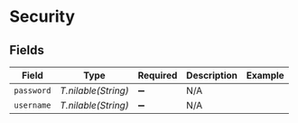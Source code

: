 # Security


## Fields

| Field               | Type                | Required            | Description         | Example             |
| ------------------- | ------------------- | ------------------- | ------------------- | ------------------- |
| `password`          | *T.nilable(String)* | :heavy_minus_sign:  | N/A                 |                     |
| `username`          | *T.nilable(String)* | :heavy_minus_sign:  | N/A                 |                     |